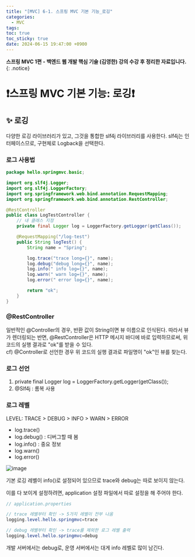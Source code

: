 ```yaml
---
title: "[MVC] 6-1. 스프링 MVC 기본 기능_로깅"
categories:
  - MVC
tags:
toc: true
toc_sticky: true
date: 2024-06-15 19:47:00 +0900
---
```


<strong>스프링 MVC 1편 - 백엔드 웹 개발 핵심 기술 (김영한) 강의 수강 후 정리한 자료입니다.</strong>
{: .notice}

# ❗스프링 MVC 기본 기능: 로깅❗

## ✨ 로깅

다양한 로깅 라이브러리가 있고, 그것을 통합한 slf4j 라이브러리를 사용한다. slf4j는 인터페이스므로, 구현체로 Logback을 선택한다.

### 로그 사용법

```java
package hello.springmvc.basic;

import org.slf4j.Logger;
import org.slf4j.LoggerFactory;
import org.springframework.web.bind.annotation.RequestMapping;
import org.springframework.web.bind.annotation.RestController;

@RestController
public class LogTestController {
    // 내 클래스 지정
    private final Logger log = LoggerFactory.getLogger(getClass());

    @RequestMapping("/log-test")
    public String logTest() {
        String name = "Spring";

        log.trace("trace long={}", name);
        log.debug("debug long={}", name);
        log.info(" info log={}", name);
        log.warn(" warn log={}", name);
        log.error(" error log={}", name);

        return "ok";
    }
}
```

### @RestController

일반적인 @Controller의 경우, 반환 값이 String이면 뷰 이름으로 인식된다. 따라서 뷰가 렌더링되는 반면, @RestController은 HTTP 메시지 바디에 바로 입력하므로써, 위 코드의 실행 결과로 "ok"를 받을 수 있다.
<br /> cf) @Controller로 선언한 경우 위 코드의 실행 결과로 파일명이 "ok"인 뷰를 찾는다.

### 로그 선언

1. private final Logger log = LoggerFactory.getLogger(getClass());
2. @Slf4j : 롬복 사용

### 로그 레벨

LEVEL: TRACE > DEBUG > INFO > WARN > ERROR

- log.trace()
- log.debug() : 디버그할 때 봄
- log.info() : 중요 정보
- log.warn()
- log.error()

![image](https://github.com/ajung7038/2024-1-JPA-Study/assets/80907516/0754c7ae-362a-4c05-b5ad-aafad77e6178)

기본 로깅 레벨이 info()로 설정되어 있으므로 trace와 debug는 따로 보이지 않는다.

이를 다 보이게 설정하려면, application 설정 파일에서 따로 설정을 해 주어야 한다.

```java
// application.properties

// trace 레벨부터 확인 -> 5가지 레벨이 전부 나옴
logging.level.hello.springmvc=trace

// debug 레벨부터 확인 -> trace를 제외한 로그 레벨 출력
logging.level.hello.springmvc=debug
```

개발 서버에서는 debug로, 운영 서버에서는 대게 info 레벨로 많이 남긴다.
